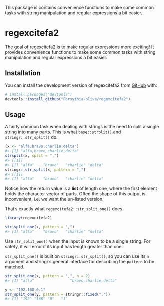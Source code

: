 
<!-- README.md is generated from README.Rmd. Please edit that file -->

This package is contains convenience functions to make some common tasks
with string manipulation and regular expressions a bit easier.

# regexcitefa2

<!-- badges: start -->
<!-- badges: end -->

The goal of regexcitefa2 is to make regular expressions more exciting!
It provides convenience functions to make some common tasks with string
manipulation and regular expressions a bit easier.

## Installation

You can install the development version of regexcitefa2 from
[GitHub](https://github.com/) with:

``` r
# install.packages("devtools")
devtools::install_github("Forsythia-olive/regexcitefa2")
```

## Usage

A fairly common task when dealing with strings is the need to split a
single string into many parts. This is what `base::strplit()` and
`stringr::str_split()` do.

``` r
(x <- "alfa,bravo,charlie,delta")
#> [1] "alfa,bravo,charlie,delta"
strsplit(x, split = ",")
#> [[1]]
#> [1] "alfa"    "bravo"   "charlie" "delta"
stringr::str_split(x, pattern = ",")
#> [[1]]
#> [1] "alfa"    "bravo"   "charlie" "delta"
```

Notice how the return value is a **list** of length one, where the first
element holds the character vector of parts. Often the shape of this
output is inconvenient, i.e. we want the un-listed version.

That’s exactly what `regexcitefa2::str_split_one()` does.

``` r
library(regexcitefa2)

str_split_one(x, pattern = ",")
#> [1] "alfa"    "bravo"   "charlie" "delta"
```

Use `str_split_one()` when the input is known to be a single string. For
safety, it will error if its input has length greater than one.

`str_split_one()` is built on `stringr::str_split()`, so you can use its
`n` argument and stringr’s general interface for describing the
`pattern` to be matched.

``` r
str_split_one(x, pattern = ",", n = 2)
#> [1] "alfa"                "bravo,charlie,delta"

y <- "192.168.0.1"
str_split_one(y, pattern = stringr::fixed("."))
#> [1] "192" "168" "0"   "1"
```
